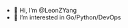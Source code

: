 - 👋 Hi, I’m @LeonZYang
- 👀 I’m interested in Go/Python/DevOps
<!---
- 🌱 I’m currently learning ...
- 💞️ I’m looking to collaborate on ...
- 📫 How to reach me ...
--->

<!---
LeonZYang/LeonZYang is a ✨ special ✨ repository because its `README.md` (this file) appears on your GitHub profile.
You can click the Preview link to take a look at your changes.
--->
